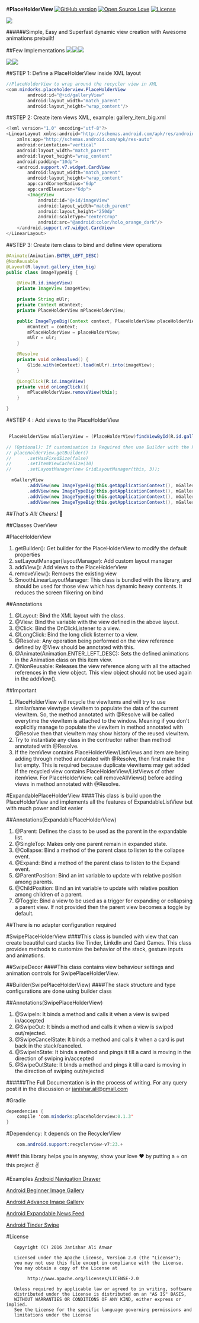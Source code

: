 #**PlaceHolderView**
[![GitHub version](https://badge.fury.io/gh/janishar%2FPlaceHolderView.svg)](https://badge.fury.io/gh/janishar%2FPlaceHolderView)
[![Open Source Love](https://badges.frapsoft.com/os/v1/open-source.svg?v=102)](https://github.com/ellerbrock/open-source-badge/)
[![License](https://img.shields.io/badge/License-Apache%202.0-blue.svg)](https://opensource.org/licenses/Apache-2.0)

![](https://github.com/janishar/janishar.github.io/blob/master/images/logo-phv.png)

######Simple, Easy and Superfast dynamic view creation with Awesome animations prebuilt!

##Few Implementations
![](https://github.com/janishar/janishar.github.io/blob/master/gifs/vid_tinder.gif)![](https://github.com/janishar/janishar.github.io/blob/master/gifs/feed_vid.gif)![](https://github.com/janishar/janishar.github.io/blob/master/gifs/vid_slides.gif)

![](https://github.com/janishar/janishar.github.io/blob/master/gifs/vid_fade.gif)![](https://github.com/janishar/janishar.github.io/blob/master/gifs/vid_drawer.gif)  

##STEP 1: Define a PlaceHolderView inside XML layout
```java
//PlaceHolderView to wrap around the recycler view in XML
<com.mindorks.placeholderview.PlaceHolderView
        android:id="@+id/galleryView"
        android:layout_width="match_parent"
        android:layout_height="wrap_content"/>

```
##STEP 2: Create item views XML, example: gallery_item_big.xml
```java
<?xml version="1.0" encoding="utf-8"?>
<LinearLayout xmlns:android="http://schemas.android.com/apk/res/android"
    xmlns:app="http://schemas.android.com/apk/res-auto"
    android:orientation="vertical"
    android:layout_width="match_parent"
    android:layout_height="wrap_content"
    android:padding="10dp">
    <android.support.v7.widget.CardView
        android:layout_width="match_parent"
        android:layout_height="wrap_content"
        app:cardCornerRadius="6dp"
        app:cardElevation="6dp">
        <ImageView
            android:id="@+id/imageView"
            android:layout_width="match_parent"
            android:layout_height="250dp"
            android:scaleType="centerCrop"
            android:src="@android:color/holo_orange_dark"/>
    </android.support.v7.widget.CardView>
</LinearLayout>
```
##STEP 3: Create item class to bind and define view operations
```java
@Animate(Animation.ENTER_LEFT_DESC)
@NonReusable
@Layout(R.layout.gallery_item_big)
public class ImageTypeBig {

    @View(R.id.imageView)
    private ImageView imageView;

    private String mUlr;
    private Context mContext;
    private PlaceHolderView mPlaceHolderView;

    public ImageTypeBig(Context context, PlaceHolderView placeHolderView, String ulr) {
        mContext = context;
        mPlaceHolderView = placeHolderView;
        mUlr = ulr;
    }

    @Resolve
    private void onResolved() {
        Glide.with(mContext).load(mUlr).into(imageView);
    }

    @LongClick(R.id.imageView)
    private void onLongClick(){
        mPlaceHolderView.removeView(this);
    }

}
```

##STEP 4 : Add views to the PlaceHolderView
```java
 
 PlaceHolderView mGalleryView = (PlaceHolderView)findViewById(R.id.galleryView);

// (Optional): If customisation is Required then use Builder with the PlaceHolderView
// placeHolderView.getBuilder()
//      .setHasFixedSize(false)
//      .setItemViewCacheSize(10)
//      .setLayoutManager(new GridLayoutManager(this, 3));

  mGalleryView
        .addView(new ImageTypeBig(this.getApplicationContext(), mGalleryView, url1));
        .addView(new ImageTypeBig(this.getApplicationContext(), mGalleryView, url2));
        .addView(new ImageTypeBig(this.getApplicationContext(), mGalleryView, url3));
        .addView(new ImageTypeBig(this.getApplicationContext(), mGalleryView, url4));
```
##*That's All! Cheers!* :beer:

##Classes OverView

#PlaceHolderView
1. getBuilder(): Get builder for the PlaceHolderView to modify the default properties
2. setLayoutManager(layoutManager): Add custom layout manager
3. addView(): Add views to the PlaceHolderView
4. removeView(): Removes the existing view
5. SmoothLinearLayoutManager: This class is bundled with the library, and should be used for those view which has dynamic heavy contents. It reduces the screen flikering on bind

##Annotations
1. @Layout: Bind the XML layout with the class.
2. @View: Bind the variable with the view defined in the above layout.
3. @Click: Bind the OnClickListener to a view.
4. @LongClick: Bind the long click listerner to a view.
5. @Resolve: Any operation being performed on the view reference defined by @View should be annotated with this.
6. @Animate(Animation.ENTER_LEFT_DESC): Sets the defined animations in the Animation class on this item view.
7. @NonReusable: Releases the view reference along with all the attached references in the view object. This view object should not be used again in the addView().

##Important
1. PlaceHolderView will recycle the viewItems and will try to use similar/same viewtype viewItem to populate the data of the current viewItem. So, the method annotated with @Resolve will be called everytime the viewItem is attached to the window. Meaning if you don't explicitly manage to populate the viewItem in method annotated with @Resolve then that viewItem may show history of the reused viewItem.
2. Try to instantiate any class in the contructor rather than method annotated with @Resolve.
3. If the itemView contains PlaceHolderView/ListViews and item are being adding through method annotated with @Resolve, then first make the list empty. This is required because duplicate viewitems may get added if the recycled view contains PlaceHolderView/ListViews of other itemView. For PlaceHolderView: call removeAllViews() before adding views in method annotated with @Resolve.

#ExpandablePlaceHolderView
####This class is build upon the PlaceHolderView and implements all the features of ExpandableListView but with much power and lot easier

##Annotations(ExpandablePlaceHolderView)
1. @Parent: Defines the class to be used as the parent in the expandable list.
2. @SingleTop: Makes only one parent remain in expanded state.
3. @Collapse: Bind a method of the parent class to listen to the collapse event.
4. @Expand: Bind a method of the parent class to listen to the Expand event.
5. @ParentPosition: Bind an int variable to update with relative position among parents.
6. @ChildPosition: Bind an int variable to update with relative position among children of a parent.
7. @Toggle: Bind a view to be used as a trigger for expanding or collapsing a parent view. If not provided then the parent view becomes a toggle by default.

##There is no adapter configuration required

#SwipePlaceHolderView
####This class is bundled with view that can create beautiful card stacks like Tinder, LinkdIn and Card Games. This class provides methods to customize the behavior of the stack, gesture inputs and animations.

##SwipeDecor
####This class contains view behaviour settings and animation controls for SwipePlaceHolderView.

##Builder(SwipePlaceHolderView)
####The stack structure and type configurations are done using builder class

##Annotations(SwipePlaceHolderView)
1. @SwipeIn: It binds a method and calls it when a view is swiped in/accepted
2. @SwipeOut: It binds a method and calls it when a view is swiped out/rejected.
3. @SwipeCancelState: It binds a method and calls it when a card is put back in the stack/canceled.
4. @SwipeInState: It binds a method and pings it till a card is moving in the direction of swiping in/accepted
5. @SwipeOutState: It binds a method and pings it till a card is moving in the direction of swiping out/rejected

######The Full Documentation is in the process of writing. For any query post it in the discussion or janishar.ali@gmail.com

#Gradle
```java
dependencies {
    compile 'com.mindorks:placeholderview:0.1.3'
}
```
#Dependency: It depends on the RecyclerView
```java
    com.android.support:recyclerview-v7:23.+
```

###If this library helps you in anyway, show your love :heart: by putting a :star: on this project :v:

#Examples
[Android Navigation Drawer](https://medium.com/@janishar.ali/navigation-drawer-android-example-8dfe38c66f59#.vmlw4zb00)

[Android Beginner Image Gallery](https://medium.com/@janishar.ali/android-beginner-image-gallery-example-da73a596f4d5#.p42z8w83o)

[Android Advance Image Gallery](https://medium.com/@janishar.ali/android-advance-image-gallery-example-3ec6ddf85ed9#.6n8ouof9k)

[Android Expandable News Feed](https://medium.com/@janishar.ali/android-expandable-news-feed-example-4b4544e1fe7e#.3n9k18x2s)

[Android Tinder Swipe](https://medium.com/@janishar.ali/android-tinder-swipe-view-example-3eca9b0d4794#.413dgor3o)

#License

```
   Copyright (C) 2016 Janishar Ali Anwar

   Licensed under the Apache License, Version 2.0 (the "License");
   you may not use this file except in compliance with the License.
   You may obtain a copy of the License at

        http://www.apache.org/licenses/LICENSE-2.0

   Unless required by applicable law or agreed to in writing, software
   distributed under the License is distributed on an "AS IS" BASIS,
   WITHOUT WARRANTIES OR CONDITIONS OF ANY KIND, either express or implied.
   See the License for the specific language governing permissions and
   limitations under the License

```

